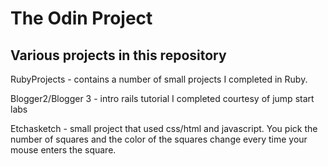 # The Odin Project

## Various projects in this repository

RubyProjects - contains a number of small projects I completed in Ruby.

Blogger2/Blogger 3 - intro rails tutorial I completed courtesy of jump start labs

Etchasketch - small project that used css/html and javascript.  You pick the number of squares and the color of the squares change every time your mouse enters the square.



